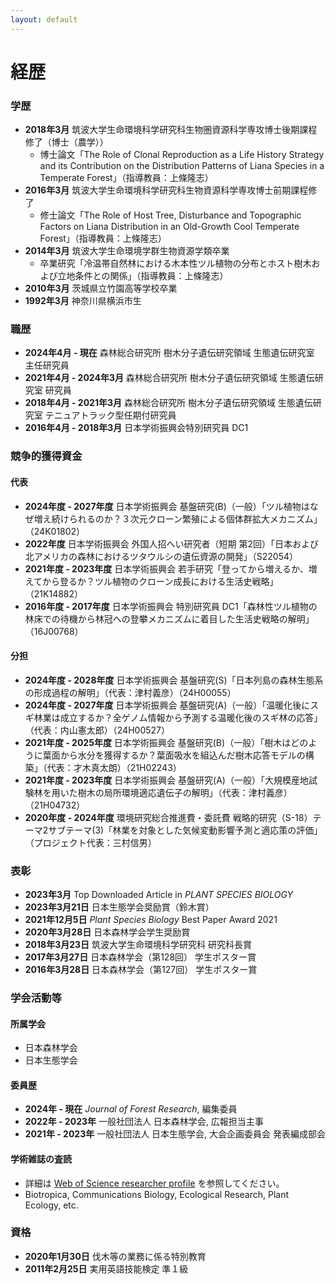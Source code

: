 ```yaml
---
layout: default
---
```


# 経歴

### 学歴
* **2018年3月**
  筑波大学生命環境科学研究科生物圏資源科学専攻博士後期課程修了（博士（農学））
  * 博士論文「The Role of Clonal Reproduction as a Life History Strategy and its Contribution on the Distribution Patterns of Liana Species in a Temperate Forest」（指導教員：上條隆志）
* **2016年3月**
  筑波大学生命環境科学研究科生物資源科学専攻博士前期課程修了 
  * 修士論文「The Role of Host Tree, Disturbance and Topographic Factors on Liana Distribution in an Old-Growth Cool Temperate Forest」（指導教員：上條隆志）
* **2014年3月**
  筑波大学生命環境学群生物資源学類卒業 
  * 卒業研究「冷温帯自然林における木本性ツル植物の分布とホスト樹木および立地条件との関係」（指導教員：上條隆志）
* **2010年3月**
  茨城県立竹園高等学校卒業 
* **1992年3月**
  神奈川県横浜市生 

### 職歴
* **2024年4月 - 現在**
  森林総合研究所 樹木分子遺伝研究領域 生態遺伝研究室 主任研究員 
* **2021年4月 - 2024年3月**
  森林総合研究所 樹木分子遺伝研究領域 生態遺伝研究室 研究員 
* **2018年4月 - 2021年3月**
  森林総合研究所 樹木分子遺伝研究領域 生態遺伝研究室 テニュアトラック型任期付研究員 
* **2016年4月 - 2018年3月**
  日本学術振興会特別研究員 DC1 

### 競争的獲得資金

#### 代表
* **2024年度 - 2027年度**
  日本学術振興会 基盤研究(B)（一般）「ツル植物はなぜ増え続けられるのか？３次元クローン繁殖による個体群拡大メカニズム」（24K01802）
* **2022年度**
  日本学術振興会 外国人招へい研究者（短期 第2回）「日本および北アメリカの森林におけるツタウルシの遺伝資源の開発」（S22054）
* **2021年度 - 2023年度**
  日本学術振興会 若手研究「登ってから増えるか、増えてから登るか？ツル植物のクローン成長における生活史戦略」（21K14882）
* **2016年度 - 2017年度**
  日本学術振興会 特別研究員 DC1「森林性ツル植物の林床での待機から林冠への登攀メカニズムに着目した生活史戦略の解明」（16J00768）

#### 分担
* **2024年度 - 2028年度**
  日本学術振興会 基盤研究(S)「日本列島の森林生態系の形成過程の解明」（代表：津村義彦）（24H00055）
* **2024年度 - 2027年度**
  日本学術振興会 基盤研究(A)（一般）「温暖化後にスギ林業は成立するか？全ゲノム情報から予測する温暖化後のスギ林の応答」（代表：内山憲太郎）（24H00527）
* **2021年度 - 2025年度**
  日本学術振興会 基盤研究(B)（一般）「樹木はどのように葉面から水分を獲得するか？葉面吸水を組込んだ樹木応答モデルの構築」（代表：才木真太朗）（21H02243）
* **2021年度 - 2023年度**
  日本学術振興会 基盤研究(A)（一般）「大規模産地試験林を用いた樹木の局所環境適応遺伝子の解明」（代表：津村義彦）（21H04732）
* **2020年度 - 2024年度**
  環境研究総合推進費・委託費 戦略的研究（S-18）テーマ2サブテーマ(3)「林業を対象とした気候変動影響予測と適応策の評価」（プロジェクト代表：三村信男）

### 表彰
* **2023年3月**
  Top Downloaded Article in *PLANT SPECIES BIOLOGY* 
* **2023年3月21日**
  日本生態学会奨励賞（鈴木賞）
* **2021年12月5日**
  *Plant Species Biology* Best Paper Award 2021 
* **2020年3月28日**
  日本森林学会学生奨励賞 
* **2018年3月23日**
  筑波大学生命環境科学研究科 研究科長賞 
* **2017年3月27日**
  日本森林学会（第128回） 学生ポスター賞 
* **2016年3月28日**
  日本森林学会（第127回） 学生ポスター賞 

### 学会活動等

#### 所属学会
* 日本森林学会 
* 日本生態学会 

#### 委員歴
* **2024年 - 現在**
  *Journal of Forest Research*, 編集委員 
* **2022年 - 2023年**
  一般社団法人 日本森林学会, 広報担当主事 
* **2021年 - 2023年**
  一般社団法人 日本生態学会, 大会企画委員会 発表編成部会 

#### 学術雑誌の査読
* 詳細は [Web of Science researcher profile](https://www.webofscience.com/wos/author/record/AAB-4705-2020) を参照してください。 
* Biotropica, Communications Biology, Ecological Research, Plant Ecology, etc. 

### 資格
* **2020年1月30日**
  伐木等の業務に係る特別教育 
* **2011年2月25日**
  実用英語技能検定 準１級

